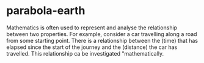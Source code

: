 # parabola-earth
Mathematics is often used to represent and analyse the relationship between two properties. For example, consider a car travelling along a road from some starting point. There is a relationship between the (time) that has elapsed since the start of the journey and the (distance) the car has travelled. This relationship ca be investigated "mathematically.
